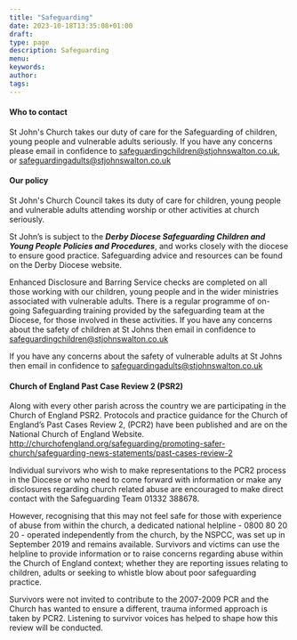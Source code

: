 ```yaml
---
title: "Safeguarding"
date: 2023-10-18T13:35:08+01:00
draft: 
type: page
description: Safeguarding
menu:
keywords:
author: 
tags: 
---
```

#### Who to contact
St John's Church takes our duty of care for the Safeguarding of children, young people and vulnerable adults seriously.  If you have any concerns please email in confidence to safeguardingchildren@stjohnswalton.co.uk, or safeguardingadults@stjohnswalton.co.uk

#### Our policy
St John's Church Council takes its duty of care for children, young people and vulnerable adults attending worship or other activities at church seriously.
 
St John’s is subject to the ***Derby Diocese Safeguarding Children and Young People Policies and Procedures***, and works closely with the diocese to ensure good practice. Safeguarding advice and resources can be found on the Derby Diocese website.

Enhanced Disclosure and Barring  Service checks are completed on all those working with our children, young people and in the wider ministries associated with vulnerable adults. There is a regular programme of on-going Safeguarding training provided by the safeguarding team at the Diocese, for those involved in these activities. If you have any concerns about the safety of children at St Johns then email in confidence to safeguardingchildren@stjohnswalton.co.uk 
 
If you have any concerns about the safety of vulnerable adults at St Johns then email in confidence to safeguardingadults@stjohnswalton.co.uk
 

#### Church of England Past Case Review 2 (PSR2)
Along with every other parish across the country we are participating in the Church of England PSR2.
Protocols and practice guidance for the Church of England’s Past Cases Review 2, (PCR2) have been published and are on the National Church of England Website.
http://churchofengland.org/safeguarding/promoting-safer-church/safeguarding-news-statements/past-cases-review-2

Individual survivors who wish to make representations to the PCR2 process in the Diocese or who need  to come forward with information or make any disclosures regarding church related abuse are encouraged to make direct contact with the Safeguarding Team 01332 388678. 

However, recognising that this may not feel safe for those with experience of abuse from within the church,  a dedicated national helpline - 0800 80 20 20 - operated independently from the church, by the NSPCC, was set up in September 2019 and remains available. Survivors and victims can use the helpline to provide information or to raise concerns regarding abuse within the Church of England context; whether they are reporting issues relating to children, adults or seeking to  whistle blow about poor safeguarding practice. 

Survivors were  not invited to contribute to the 2007-2009 PCR and the Church has wanted to ensure a different, trauma informed approach is taken by PCR2. Listening to survivor voices has helped to shape how this review will be conducted.